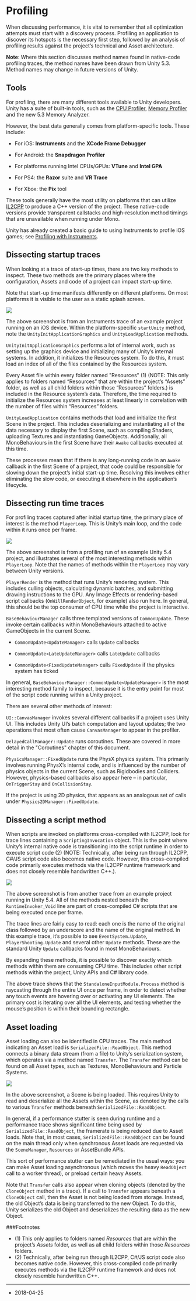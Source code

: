 # Profiling

When discussing performance, it is vital to remember that all optimization attempts must start with a discovery process. Profiling an application to discover its hotspots is the necessary first step, followed by an analysis of profiling results against the project’s technical and Asset architecture.

**Note**: Where this section discusses method names found in native-code profiling traces, the method names have been drawn from Unity 5.3. Method names may change in future versions of Unity.

## Tools

For profiling, there are many different tools available to Unity developers. Unity has a suite of built-in tools, such as the [CPU Profiler](ProfilerCPU), [Memory Profiler](ProfilerMemory) and the new 5.3 Memory Analyzer.

However, the best data generally comes from platform-specific tools. These include:

* For iOS: __Instruments__ and the __XCode Frame Debugger__

* For Android: the __Snapdragon Profiler__

* For platforms running Intel CPUs/GPUs: __VTune__ and __Intel GPA__

* For PS4: the __Razor__ suite and __VR Trace__

* For Xbox: the __Pix__ tool

These tools generally have the most utility on platforms that can utilize [IL2CPP](IL2CPP) to produce a C++ version of the project. These native-code versions provide transparent callstacks and high-resolution method timings that are unavailable when running under Mono.

Unity has already created a basic guide to using Instruments to profile iOS games; see [Profiling with Instruments](http://blogs.unity3d.com/2016/02/01/profiling-with-instruments/).

## Dissecting startup traces

When looking at a trace of start-up times, there are two key methods to inspect. These two methods are the primary places where the configuration, Assets and code of a project can impact start-up time.

Note that start-up time manifests differently on different platforms. On most platforms it is visible to the user as a static splash screen.

![](../uploads/Main/UnderstandingPerformanceinUnity-ProfilingSection_image_0.png)

The above screenshot is from an Instruments trace of an example project running on an iOS device. Within the platform-specific `startUnity` method, note the `UnityInitApplicationGraphics` and `UnityLoadApplication` methods.

`UnityInitApplicationGraphics` performs a lot of internal work, such as setting up the graphics device and initializing many of Unity’s internal systems. In addition, it initializes the Resources system. To do this, it must load an index of all of the files contained by the Resources system.

Every Asset file within every folder named "Resources" (1) (NOTE: 
	 This only applies to folders named “Resources” that are within the project’s “Assets” folder, as well as all child folders within those “Resources” folders.) is included in the Resource system’s data. Therefore, the time required to initialize the Resources system increases at least linearly in correlation with the number of files within “Resources” folders.

`UnityLoadApplication` contains methods that load and initialize the first Scene in the project. This includes deserializing and instantiating all of the data necessary to display the first Scene, such as compiling Shaders, uploading Textures and instantiating GameObjects. Additionally, all MonoBehaviours in the first Scene have their `Awake` callbacks executed at this time.

These processes mean that if there is any long-running code in an `Awake` callback in the first Scene of a project, that code could be responsible for slowing down the project’s initial start-up time. Resolving this involves either eliminating the slow code, or executing it elsewhere in the application’s lifecycle.

## Dissecting run time traces

For profiling traces captured after initial startup time, the primary place of interest is the method `PlayerLoop`. This is Unity’s main loop, and the code within it runs once per frame.

![](../uploads/Main/UnderstandingPerformanceinUnity-ProfilingSection_image_1.png)

The above screenshot is from a profiling run of an example Unity 5.4 project, and illustrates several of the most interesting methods within `PlayerLoop`. Note that the names of methods within the `PlayerLoop` may vary between Unity versions.

`PlayerRender` is the method that runs Unity’s rendering system. This includes culling objects, calculating dynamic batches, and submitting drawing instructions to the GPU. Any Image Effects or rendering-based script callbacks (`OnWillRenderObject`, for example) also run here. In general, this should be the top consumer of CPU time while the project is interactive.

`BaseBehaviourManager` calls three templated versions of `CommonUpdate`. These invoke certain callbacks within MonoBehaviours attached to active GameObjects in the current Scene.

* `CommonUpdate<UpdateManager>` calls `Update` callbacks

* `CommonUpdate<LateUpdateManager>` calls `LateUpdate` callbacks

* `CommonUpdate<FixedUpdateManager>` calls `FixedUpdate` if the physics system has ticked

In general, `BaseBehaviourManager::CommonUpdate<UpdateManager>` is the most interesting method family to inspect, because it is the entry point for most of the script code running within a Unity project.

There are several other methods of interest:

`UI::CanvasManager` invokes several different callbacks if a project uses Unity UI. This includes Unity UI’s batch computation and layout updates; the two operations that most often cause `CanvasManager` to appear in the profiler.

`DelayedCallManager::Update` runs coroutines. These are covered in more detail in the "Coroutines" chapter of this document.

`PhysicsManager::FixedUpdate` runs the PhysX physics system. This primarily involves running PhysX’s internal code, and is influenced by the number of physics objects in the current Scene, such as Rigidbodies and Colliders. However, physics-based callbacks also appear here – in particular, `OnTriggerStay` and `OnCollisionStay`.

If the project is using 2D physics, that appears as an analogous set of calls under `Physics2DManager::FixedUpdate`.

## Dissecting a script method

When scripts are invoked on platforms cross-compiled with IL2CPP, look for trace lines containing a `ScriptingInvocation` object. This is the point where Unity’s internal native code is transitioning into the script runtime in order to execute script code (2) (NOTE: 
	 Technically, after being run through IL2CPP, C#/JS script code also becomes native code. However, this cross-compiled code primarily executes methods via the IL2CPP runtime framework and does not closely resemble handwritten C++.).

![](../uploads/Main/UnderstandingPerformanceinUnity-ProfilingSection_image_2.png)

The above screenshot is from another trace from an example project running in Unity 5.4. All of the methods nested beneath the `RuntimeInvoker_Void` line are part of cross-compiled C# scripts that are being executed once per frame.

The trace lines are fairly easy to read: each one is the name of the original class followed by an underscore and the name of the original method. In this example trace, it’s possible to see `EventSystem.Update`, `PlayerShooting.Update` and several other `Update` methods. These are the standard Unity `Update` callbacks found in most MonoBehaviours.

By expanding these methods, it is possible to discover exactly which methods within them are consuming CPU time. This includes other script methods within the project, Unity APIs and C# library code.

The above trace shows that the `StandaloneInputModule.Process` method is raycasting through the entire UI once per frame, in order to detect whether any touch events are hovering over or activating any UI elements. The primary cost is iterating over all the UI elements, and testing whether the mouse’s position is within their bounding rectangle.

## Asset loading

Asset loading can also be identified in CPU traces. The main method indicating an Asset load is `SerializedFile::ReadObject`. This method connects a binary data stream (from a file) to Unity’s serialization system, which operates via a method named `Transfer`. The `Transfer` method can be found on all Asset types, such as Textures, MonoBehaviours and Particle Systems.

![](../uploads/Main/UnderstandingPerformanceinUnity-ProfilingSection_image_3.png)

In the above screenshot, a Scene is being loaded. This requires Unity to read and deserialize all the Assets within the Scene, as denoted by the calls to various `Transfer` methods beneath `SerializedFile::ReadObject`.

In general, if a performance stutter is seen during runtime and a performance trace shows significant time being used by `SerializedFile::ReadObject`, the framerate is being reduced due to Asset loads. Note that, in most cases, `SerializedFile::ReadObject` can be found on the main thread only when synchronous Asset loads are requested via the `SceneManager`, `Resources` or AssetBundle APIs.

This sort of performance stutter can be remediated in the usual ways: you can make Asset loading asynchronous (which moves the heavy `ReadObject` call to a worker thread), or preload certain heavy Assets.

Note that `Transfer` calls also appear when cloning objects (denoted by the `CloneObject` method in a trace). If a call to `Transfer` appears beneath a `CloneObject` call, then the Asset is not being loaded from storage. Instead, the old Object’s data is being transferred to the new Object. To do this, Unity serializes the old Object and deserializes the resulting data as the new Object.

###Footnotes

* (1) This only applies to folders named _Resources_ that are within the project’s _Assets_ folder, as well as all child folders within those _Resources_ folders.
* (2) Technically, after being run through IL2CPP, C#/JS script code also becomes native code. However, this cross-compiled code primarily executes methods via the IL2CPP runtime framework and does not closely resemble handwritten C++.

---
* <span class="page-edit">2018-04-25 <!-- include IncludeTextAmendPageSomeEdit --></span>



